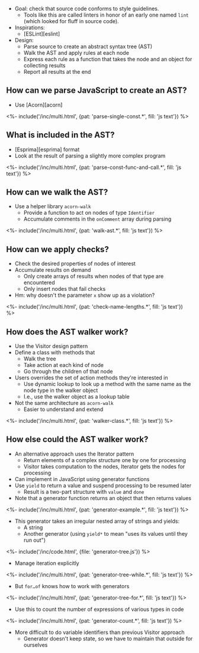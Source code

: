 ---
---

-   Goal: check that source code conforms to style guidelines.
    -   Tools like this are called <g key="linter">linters</g> in honor of an early one named `lint`
        (which looked for fluff in source code).
-   Inspirations:
    -   [ESLint][eslint]
-   Design:
    -   Parse source to create an <g key="abstract_syntax_tree">abstract syntax tree</g> (AST)
    -   <g key="walk_tree">Walk</g> the AST and apply rules at each node
    -   Express each rule as a function that takes the node and an object for collecting results
    -   Report all results at the end

## How can we parse JavaScript to create an AST?

-   Use [Acorn][acorn]

<%- include('/inc/multi.html', {pat: 'parse-single-const.*', fill: 'js text'}) %>

## What is included in the AST?

-   [Esprima][esprima] format
-   Look at the result of parsing a slightly more complex program

<%- include('/inc/multi.html', {pat: 'parse-const-func-and-call.*', fill: 'js text'}) %>

## How can we walk the AST?

-   Use a helper library `acorn-walk`
    -   Provide a function to act on nodes of type `Identifier`
    -   Accumulate comments in the `onComment` array during parsing

<%- include('/inc/multi.html', {pat: 'walk-ast.*', fill: 'js text'}) %>

## How can we apply checks?

-   Check the desired properties of nodes of interest
-   Accumulate results on demand
    -   Only create arrays of results when nodes of that type are encountered
    -   Only insert nodes that fail checks
-   Hm: why doesn't the parameter `x` show up as a violation?

<%- include('/inc/multi.html', {pat: 'check-name-lengths.*', fill: 'js text'}) %>

## How does the AST walker work?

-   Use the <g key="visitor_pattern">Visitor</g> design pattern
-   Define a class with methods that
    -   Walk the tree
    -   Take action at each kind of node
    -   Go through the children of that node
-   Users overrides the set of action methods they're interested in
    -   Use <g key="dynamic_lookup">dynamic lookup</g> to look up a method
        with the same name as the node type in the walker object
    -   I.e., use the walker object as a lookup table
-   Not the same architecture as `acorn-walk`
    -   Easier to understand and extend

<%- include('/inc/multi.html', {pat: 'walker-class.*', fill: 'js text'}) %>

## How else could the AST walker work?

-   An alternative approach uses the <g key="iterator_pattern">Iterator</g> pattern
    -   Return elements of a complex structure one by one for processing
    -   Visitor takes computation to the nodes, Iterator gets the nodes for processing
-   Can implement in JavaScript using <g key="generator_function">generator functions</g>
-   Use `yield` to return a value and suspend processing to be resumed later
    -   Result is a two-part structure with `value` and `done`
-   Note that a generator function returns an object that then returns values

<%- include('/inc/multi.html', {pat: 'generator-example.*', fill: 'js text'}) %>

-   This generator takes an irregular nested array of strings and yields:
    -   A string
    -   Another generator (using `yield*` to mean "uses its values until they run out")

<%- include('/inc/code.html', {file: 'generator-tree.js'}) %>

-   Manage iteration explicitly

<%- include('/inc/multi.html', {pat: 'generator-tree-while.*', fill: 'js text'}) %>

-   But `for…of` knows how to work with generators

<%- include('/inc/multi.html', {pat: 'generator-tree-for.*', fill: 'js text'}) %>

-   Use this to count the number of expressions of various types in code

<%- include('/inc/multi.html', {pat: 'generator-count.*', fill: 'js text'}) %>

-   More difficult to do variable identifiers than previous Visitor approach
    -   Generator doesn't keep state, so we have to maintain that outside for ourselves
